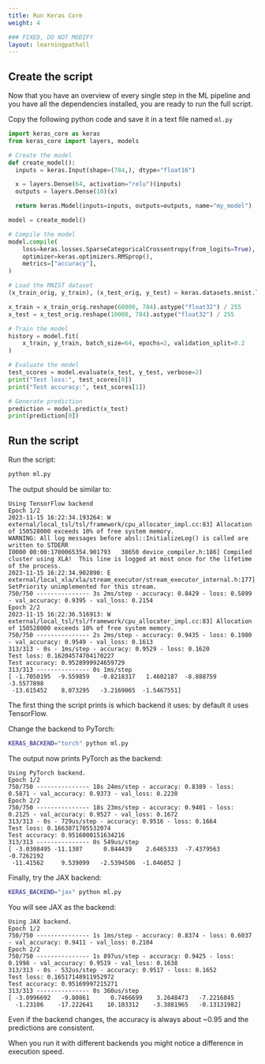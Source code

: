 ```yaml
---
title: Run Keras Core
weight: 4

### FIXED, DO NOT MODIFY
layout: learningpathall
---
```


## Create the script

Now that you have an overview of every single step in the ML pipeline and you
have all the dependencies installed, you are ready to run the full script.

Copy the following python code and save it in a text file named `ml.py`

```python
import keras_core as keras
from keras_core import layers, models

# Create the model
def create_model():
  inputs = keras.Input(shape=(784,), dtype="float16")

  x = layers.Dense(64, activation="relu")(inputs)
  outputs = layers.Dense(10)(x)

  return keras.Model(inputs=inputs, outputs=outputs, name="my_model")

model = create_model()

# Compile the model
model.compile(
    loss=keras.losses.SparseCategoricalCrossentropy(from_logits=True),
    optimizer=keras.optimizers.RMSprop(),
    metrics=["accuracy"],
)

# Load the MNIST dataset
(x_train_orig, y_train), (x_test_orig, y_test) = keras.datasets.mnist.load_data()

x_train = x_train_orig.reshape(60000, 784).astype("float32") / 255
x_test = x_test_orig.reshape(10000, 784).astype("float32") / 255

# Train the model
history = model.fit(
    x_train, y_train, batch_size=64, epochs=2, validation_split=0.2
)

# Evaluate the model
test_scores = model.evaluate(x_test, y_test, verbose=2)
print("Test loss:", test_scores[0])
print("Test accuracy:", test_scores[1])

# Generate prediction
prediction = model.predict(x_test)
print(prediction[0])
```

## Run the script

Run the script:

```bash
python ml.py
```

The output should be similar to:

```output
Using TensorFlow backend
Epoch 1/2
2023-11-15 16:22:34.193264: W external/local_tsl/tsl/framework/cpu_allocator_impl.cc:83] Allocation of 150528000 exceeds 10% of free system memory.
WARNING: All log messages before absl::InitializeLog() is called are written to STDERR
I0000 00:00:1700065354.901793   38650 device_compiler.h:186] Compiled cluster using XLA!  This line is logged at most once for the lifetime of the process.
2023-11-15 16:22:34.902890: E external/local_xla/xla/stream_executor/stream_executor_internal.h:177] SetPriority unimplemented for this stream.
750/750 --------------- 3s 2ms/step - accuracy: 0.8429 - loss: 0.5899 - val_accuracy: 0.9395 - val_loss: 0.2154
Epoch 2/2
2023-11-15 16:22:36.516913: W external/local_tsl/tsl/framework/cpu_allocator_impl.cc:83] Allocation of 150528000 exceeds 10% of free system memory.
750/750 --------------- 2s 2ms/step - accuracy: 0.9435 - loss: 0.1980 - val_accuracy: 0.9549 - val_loss: 0.1613
313/313 - 0s - 1ms/step - accuracy: 0.9529 - loss: 0.1620
Test loss: 0.16204574704170227
Test accuracy: 0.9528999924659729
313/313 --------------- 0s 1ms/step
[ -1.7050195  -9.559859   -0.8218317   1.4602187  -8.888759   -3.5577898
 -13.615452    8.073295   -3.2169065  -1.5467551]
```

The first thing the script prints is which backend it uses: by default it uses
TensorFlow.

Change the backend to PyTorch:

```bash
KERAS_BACKEND="torch" python ml.py
```

The output now prints PyTorch as the backend:

```output
Using PyTorch backend.
Epoch 1/2
750/750 --------------- 18s 24ms/step - accuracy: 0.8389 - loss: 0.5871 - val_accuracy: 0.9373 - val_loss: 0.2230
Epoch 2/2
750/750 --------------- 18s 23ms/step - accuracy: 0.9401 - loss: 0.2125 - val_accuracy: 0.9527 - val_loss: 0.1672
313/313 - 0s - 729us/step - accuracy: 0.9516 - loss: 0.1664
Test loss: 0.1663871705532074
Test accuracy: 0.9516000151634216
313/313 --------------- 0s 549us/step
[ -3.0308495 -11.1307      0.844439    2.6465333  -7.4379563  -0.7262192
 -11.41562     9.539099   -2.5394506  -1.046052 ]
```

Finally, try the JAX backend:

```bash
KERAS_BACKEND="jax" python ml.py
```

You will see JAX as the backend:

```ouput
Using JAX backend.
Epoch 1/2
750/750 --------------- 1s 1ms/step - accuracy: 0.8374 - loss: 0.6037 - val_accuracy: 0.9411 - val_loss: 0.2104
Epoch 2/2
750/750 --------------- 1s 897us/step - accuracy: 0.9425 - loss: 0.1998 - val_accuracy: 0.9519 - val_loss: 0.1638
313/313 - 0s - 532us/step - accuracy: 0.9517 - loss: 0.1652
Test loss: 0.16517148911952972
Test accuracy: 0.95169997215271
313/313 --------------- 0s 360us/step
[ -3.0996692   -9.80861      0.7466699    3.2648473   -7.2216845
  -1.23106    -17.222641    10.103312    -3.3881965   -0.13131982]
```

Even if the backend changes, the accuracy is always about 
~0.95 and the predictions are consistent. 

When you run it with different backends you might notice a difference in execution speed.

